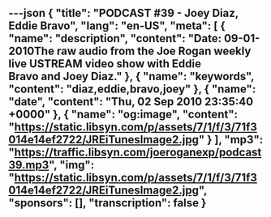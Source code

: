 ---json
{
  "title": "PODCAST #39 - Joey Diaz, Eddie Bravo",
  "lang": "en-US",
  "meta": [
    {
      "name": "description",
      "content": "Date: 09-01-2010The raw audio from the Joe Rogan weekly live USTREAM video show with Eddie Bravo and Joey Diaz."
    },
    {
      "name": "keywords",
      "content": "diaz,eddie,bravo,joey"
    },
    {
      "name": "date",
      "content": "Thu, 02 Sep 2010 23:35:40 +0000"
    },
    {
      "name": "og:image",
      "content": "https://static.libsyn.com/p/assets/7/1/f/3/71f3014e14ef2722/JREiTunesImage2.jpg"
    }
  ],
  "mp3": "https://traffic.libsyn.com/joeroganexp/podcast39.mp3",
  "img": "https://static.libsyn.com/p/assets/7/1/f/3/71f3014e14ef2722/JREiTunesImage2.jpg",
  "sponsors": [],
  "transcription": false
}
---
<episode-header />

<timemark seconds="0" />

<transcribe-call-to-action />

<episode-footer />